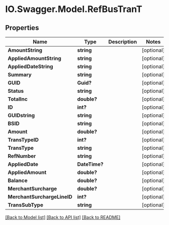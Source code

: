 # IO.Swagger.Model.RefBusTranT
## Properties

Name | Type | Description | Notes
------------ | ------------- | ------------- | -------------
**AmountString** | **string** |  | [optional] 
**AppliedAmountString** | **string** |  | [optional] 
**AppliedDateString** | **string** |  | [optional] 
**Summary** | **string** |  | [optional] 
**GUID** | **Guid?** |  | [optional] 
**Status** | **string** |  | [optional] 
**TotalInc** | **double?** |  | [optional] 
**ID** | **int?** |  | [optional] 
**GUIDstring** | **string** |  | [optional] 
**BSID** | **string** |  | [optional] 
**Amount** | **double?** |  | [optional] 
**TransTypeID** | **int?** |  | [optional] 
**TransType** | **string** |  | [optional] 
**RefNumber** | **string** |  | [optional] 
**AppliedDate** | **DateTime?** |  | [optional] 
**AppliedAmount** | **double?** |  | [optional] 
**Balance** | **double?** |  | [optional] 
**MerchantSurcharge** | **double?** |  | [optional] 
**MerchantSurchargeLineID** | **int?** |  | [optional] 
**TransSubType** | **string** |  | [optional] 

[[Back to Model list]](../Models) [[Back to API list]](../Api) [[Back to README]](../README.md)

